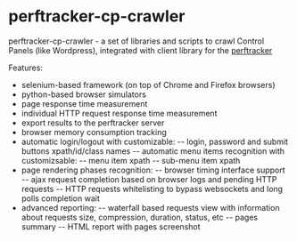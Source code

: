 # perftracker-cp-crawler

perftracker-cp-crawler - a set of libraries and scripts to crawl Control Panels (like Wordpress), integrated with client library for the [perftracker](https://github.com/perfguru87/perftracker)

Features:
- selenium-based framework (on top of Chrome and Firefox browsers)
- python-based browser simulators
- page response time measurement
- individual HTTP request response time measurement
- export results to the perftracker server
- browser memory consumption tracking
- automatic login/logout with customizable:
-- login, password and submit buttons xpath/id/class names
-- automatic menu items recognition with customizsable:
-- menu item xpath
-- sub-menu item xpath
- page rendering phases recognition:
-- browser timing interface support
-- ajax request completion based on browser logs and pending HTTP requests
-- HTTP requests whitelisting to bypass websockets and long polls completion wait
- advanced reporting:
-- waterfall based requests view with information about requests size, compression, duration, status, etc
-- pages summary
-- HTML report with pages screenshot
